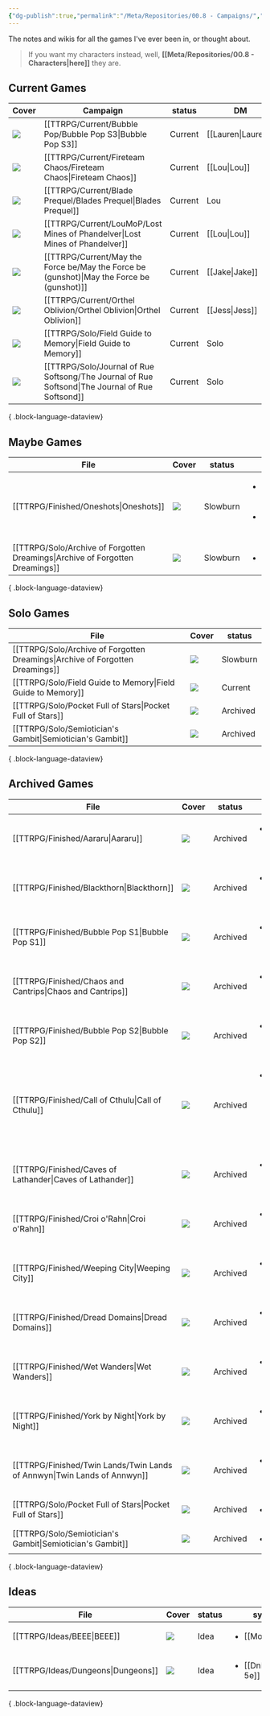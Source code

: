 ```yaml
---
{"dg-publish":true,"permalink":"/Meta/Repositories/00.8 - Campaigns/","contentClasses":"cards cards-2-3 cards-cover table-max cards-cols-6"}
---
```



The notes and wikis for all the games I've ever been in, or thought about.

> If you want my characters instead, well, **[[Meta/Repositories/00.8 - Characters\|here]]** they are.

## Current Games
| Cover                                                                                              | Campaign                                                                                           | status  | DM                 | Character                        |
| -------------------------------------------------------------------------------------------------- | -------------------------------------------------------------------------------------------------- | ------- | ------------------ | -------------------------------- |
| ![](https://cdnb.artstation.com/p/assets/images/images/004/726/701/4k/daniel-dociu-dunepage03.jpg) | [[TTRPG/Current/Bubble Pop/Bubble Pop S3\|Bubble Pop S3]]                                       | Current | [[Lauren\|Lauren]] | [[Quinn Marston\|Quinn Marston]] |
| ![](https://i.pinimg.com/564x/09/eb/2b/09eb2bf221f4e94f99755eab81f0482f.jpg)                       | [[TTRPG/Current/Fireteam Chaos/Fireteam Chaos\|Fireteam Chaos]]                                 | Current | [[Lou\|Lou]]       | [[Idle-112\|Idle-112]]           |
| ![](https://i.pinimg.com/564x/b7/d8/e6/b7d8e64295d26c4e200b1e720eaf3817.jpg)                       | [[TTRPG/Current/Blade Prequel/Blades Prequel\|Blades Prequel]]                                  | Current | Lou                | Armand Silver                    |
| ![](https://i.pinimg.com/564x/56/9a/ae/569aae3dea2f16ecbaadff44eba32205.jpg)                       | [[TTRPG/Current/LouMoP/Lost Mines of Phandelver\|Lost Mines of Phandelver]]                     | Current | [[Lou\|Lou]]       | [[Osmo\|Osmo]]                   |
| ![](https://i.pinimg.com/564x/b1/03/15/b103150178d5aaf6d6aafe31e044897e.jpg)                       | [[TTRPG/Current/May the Force be/May the Force be (gunshot)\|May the Force be (gunshot)]]       | Current | [[Jake\|Jake]]     | [[Ki-On\|Ki-On]]                 |
| ![](https://i.pinimg.com/564x/bc/bf/6b/bcbf6baf2293682af1b352eea6652ce6.jpg)                       | [[TTRPG/Current/Orthel Oblivion/Orthel Oblivion\|Orthel Oblivion]]                              | Current | [[Jess\|Jess]]     | [[Odessa\|Odessa]]               |
| ![](https://img.itch.zone/aW1nLzU0OTMzMjYuanBn/original/kyHZ5K.jpg)                                | [[TTRPG/Solo/Field Guide to Memory\|Field Guide to Memory]]                                     | Current | Solo               | Dr Hallow                        |
| ![](https://images.unsplash.com/photo-1519417836265-a245dc27ef52)                                  | [[TTRPG/Solo/Journal of Rue Softsong/The Journal of Rue Softsond\|The Journal of Rue Softsond]] | Current | Solo               | Rue                              |

{ .block-language-dataview}

## Maybe Games
| File                                                                             | Cover                                                                                                                                                                                                       | status   | system                                                                          | DM |
| -------------------------------------------------------------------------------- | ----------------------------------------------------------------------------------------------------------------------------------------------------------------------------------------------------------- | -------- | ------------------------------------------------------------------------------- | -- |
| [[TTRPG/Finished/Oneshots\|Oneshots]]                                         | ![](\-)                                                                                                                                                                                                     | Slowburn | <ul><li>[[Pathfinder 2e\\|Pathfinder 2e]]</li><li>[[DnD 5e\\|DnD 5e]]</li></ul> | \- |
| [[TTRPG/Solo/Archive of Forgotten Dreamings\|Archive of Forgotten Dreamings]] | ![](https://c10.patreonusercontent.com/4/patreon-media/p/post/65632985/d51303e51177466890fee84666ba10a1/eyJ3Ijo2MjB9/1.jpg?token-time=1699401600&token-hash=i78SZpzd_hegl2vyBX4d_wTXUmBp6CZqXXQRJsT-4nA%3D) | Slowburn | <ul><li>solo</li></ul>                                                          | \- |

{ .block-language-dataview}

## Solo Games
| File                                                                             | Cover                                                                                                                                                                                                       | status   |
| -------------------------------------------------------------------------------- | ----------------------------------------------------------------------------------------------------------------------------------------------------------------------------------------------------------- | -------- |
| [[TTRPG/Solo/Archive of Forgotten Dreamings\|Archive of Forgotten Dreamings]] | ![](https://c10.patreonusercontent.com/4/patreon-media/p/post/65632985/d51303e51177466890fee84666ba10a1/eyJ3Ijo2MjB9/1.jpg?token-time=1699401600&token-hash=i78SZpzd_hegl2vyBX4d_wTXUmBp6CZqXXQRJsT-4nA%3D) | Slowburn |
| [[TTRPG/Solo/Field Guide to Memory\|Field Guide to Memory]]                   | ![](https://img.itch.zone/aW1nLzU0OTMzMjYuanBn/original/kyHZ5K.jpg)                                                                                                                                         | Current  |
| [[TTRPG/Solo/Pocket Full of Stars\|Pocket Full of Stars]]                     | ![](https://img.itch.zone/aW1hZ2UvMzk2MDMxLzI5MDE5OTMucG5n/347x500/ZMGZhi.png)                                                                                                                              | Archived |
| [[TTRPG/Solo/Semiotician's Gambit\|Semiotician's Gambit]]                     | ![](https://i.pinimg.com/564x/35/f9/dd/35f9dd17c5eb09a8fb946b5cae4eae83.jpg)                                                                                                                                | Archived |

{ .block-language-dataview}

## Archived Games
| File                                                                        | Cover                                                                          | status   | system                                                      | DM               | Character              |
| --------------------------------------------------------------------------- | ------------------------------------------------------------------------------ | -------- | ----------------------------------------------------------- | ---------------- | ---------------------- |
| [[TTRPG/Finished/Aararu\|Aararu]]                                        | ![](\-)                                                                        | Archived | <ul><li>[[DnD 5e\\|DnD 5e]]</li></ul>                       | \-               | \-                     |
| [[TTRPG/Finished/Blackthorn\|Blackthorn]]                                | ![](\-)                                                                        | Archived | <ul><li>[[DnD 5e\\|DnD 5e]]</li></ul>                       | \-               | \-                     |
| [[TTRPG/Finished/Bubble Pop S1\|Bubble Pop S1]]                          | ![](\-)                                                                        | Archived | <ul><li>[[DnD 5e\\|DnD 5e]]</li></ul>                       | \-               | \-                     |
| [[TTRPG/Finished/Chaos and Cantrips\|Chaos and Cantrips]]                | ![](\-)                                                                        | Archived | <ul><li>[[DnD 5e\\|DnD 5e]]</li></ul>                       | \-               | \-                     |
| [[TTRPG/Finished/Bubble Pop S2\|Bubble Pop S2]]                          | ![](\-)                                                                        | Archived | <ul><li>[[DnD 5e\\|DnD 5e]]</li></ul>                       | \-               | \-                     |
| [[TTRPG/Finished/Call of Cthulu\|Call of Cthulu]]                        | ![](\-)                                                                        | Archived | <ul><li>[[Call of Cthulu 5e\\|Call of Cthulu 5e]]</li></ul> | \-               | \-                     |
| [[TTRPG/Finished/Caves of Lathander\|Caves of Lathander]]                | ![](\-)                                                                        | Archived | <ul><li>[[DnD 5e\\|DnD 5e]]</li></ul>                       | \-               | \-                     |
| [[TTRPG/Finished/Croi o'Rahn\|Croi o'Rahn]]                              | ![](\-)                                                                        | Archived | <ul><li>[[DnD 5e\\|DnD 5e]]</li></ul>                       | \-               | \-                     |
| [[TTRPG/Finished/Weeping City\|Weeping City]]                            | ![](\-)                                                                        | Archived | <ul><li>[[DnD 5e\\|DnD 5e]]</li></ul>                       | \-               | \-                     |
| [[TTRPG/Finished/Dread Domains\|Dread Domains]]                          | ![](\-)                                                                        | Archived | <ul><li>[[DnD 5e\\|DnD 5e]]</li></ul>                       | \-               | \-                     |
| [[TTRPG/Finished/Wet Wanders\|Wet Wanders]]                              | ![](\-)                                                                        | Archived | <ul><li>[[DnD 5e\\|DnD 5e]]</li></ul>                       | \-               | \-                     |
| [[TTRPG/Finished/York by Night\|York by Night]]                          | ![](\-)                                                                        | Archived | <ul><li>[[VtM 5e\\|VtM 5e]]</li></ul>                       | \-               | \-                     |
| [[TTRPG/Finished/Twin Lands/Twin Lands of Annwyn\|Twin Lands of Annwyn]] | ![](https://i.pinimg.com/564x/4f/e6/b1/4fe6b15674a642725814be9611dfa39b.jpg)   | Archived | <ul><li>[[DnD 5e\\|DnD 5e]]</li></ul>                       | [[Kerry\|Kerry]] | [[Rattovim\|Rattovim]] |
| [[TTRPG/Solo/Pocket Full of Stars\|Pocket Full of Stars]]                | ![](https://img.itch.zone/aW1hZ2UvMzk2MDMxLzI5MDE5OTMucG5n/347x500/ZMGZhi.png) | Archived | <ul><li>solo</li></ul>                                      | \-               | \-                     |
| [[TTRPG/Solo/Semiotician's Gambit\|Semiotician's Gambit]]                | ![](https://i.pinimg.com/564x/35/f9/dd/35f9dd17c5eb09a8fb946b5cae4eae83.jpg)   | Archived | <ul><li>solo</li></ul>                                      | \-               | \-                     |

{ .block-language-dataview}

## Ideas
| File                                  | Cover   | status | system                                |
| ------------------------------------- | ------- | ------ | ------------------------------------- |
| [[TTRPG/Ideas/BEEE\|BEEE]]         | ![](\-) | Idea   | <ul><li>[[MotW\\|MotW]]</li></ul>     |
| [[TTRPG/Ideas/Dungeons\|Dungeons]] | ![](\-) | Idea   | <ul><li>[[DnD 5e\\|DnD 5e]]</li></ul> |

{ .block-language-dataview}



